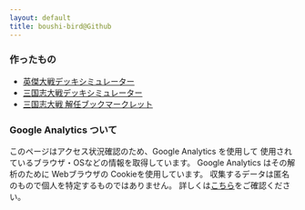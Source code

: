 ```yaml
---
layout: default
title: boushi-bird@Github
---
```


### 作ったもの

- [英傑大戦デッキシミュレーター](/eiketsu-deck/)
- [三国志大戦デッキシミュレーター](https://3594t-deck.github.io)
- [三国志大戦 解任ブックマークレット](/3594t-discard-bookmarklet/)

### Google Analytics ついて

このページはアクセス状況確認のため、Google Analytics を使用して
使用されているブラウザ・OSなどの情報を取得しています。
Google Analytics はその解析のために Webブラウザの Cookieを使用しています。
収集するデータは匿名のもので個人を特定するものではありません。
詳しくは[こちら](https://policies.google.com/technologies/partner-sites?hl=ja)をご確認ください。
